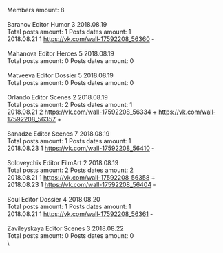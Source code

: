 Members amount: 8\
\
Baranov	Editor Humor 3 2018.08.19\
Total posts amount: 1	Posts dates amount: 1\
2018.08.21 1 https://vk.com/wall-17592208_56360 -	\
\
Mahanova	Editor Heroes 5 2018.08.19\
Total posts amount: 0	Posts dates amount: 0\
\
Matveeva	Editor Dossier 5 2018.08.19\
Total posts amount: 0	Posts dates amount: 0\
\
Orlando	Editor Scenes 2 2018.08.19\
Total posts amount: 2	Posts dates amount: 1\
2018.08.21 2 https://vk.com/wall-17592208_56334 +	https://vk.com/wall-17592208_56357 +	\
\
Sanadze	Editor Scenes 7 2018.08.19\
Total posts amount: 1	Posts dates amount: 1\
2018.08.23 1 https://vk.com/wall-17592208_56410 -	\
\
Soloveychik	Editor FilmArt 2 2018.08.19\
Total posts amount: 2	Posts dates amount: 2\
2018.08.21 1 https://vk.com/wall-17592208_56358 +	\
2018.08.23 1 https://vk.com/wall-17592208_56404 -	\
\
Soul	Editor Dossier 4 2018.08.20\
Total posts amount: 1	Posts dates amount: 1\
2018.08.21 1 https://vk.com/wall-17592208_56361 -	\
\
Zavileyskaya	Editor Scenes 3 2018.08.22\
Total posts amount: 0	Posts dates amount: 0\
\
